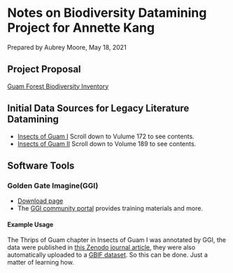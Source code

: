 # Notes on Biodiversity Datamining Project for Annette Kang

Prepared by Aubrey Moore, May 18, 2021

## Project Proposal

[Guam Forest Biodiversity Inventory](https://github.com/aubreymoore/Miscellaneous-Docs-for-CFES2018/raw/master/ms_proposal_2018.pdf)

## Initial Data Sources for Legacy Literature Datamining 

* [Insects of Guam I](http://hbs.bishopmuseum.org/pubs-online/bpbm-bulletins.html) Scroll down to Vulume 172 to see contents.
* [Insects of Guam II](http://hbs.bishopmuseum.org/pubs-online/bpbm-bulletins.html) Scroll down to Volume 189 to see contents.
 
## Software Tools

### Golden Gate Imagine(GGI)

* [Download page](http://plazi.org/resources/treatmentbank/goldengate-editor/)
* The [GGI community portal](https://github.com/plazi/community) provides training materials and more.

#### Example Usage

The Thrips of Guam chapter in Insects of Guam I was annotated by GGI, the data were published in [this Zenodo journal article](https://zenodo.org/record/3634035#.YKNHgiYRXS8), they were also automatically uploaded to a [GBIF dataset](https://www.gbif.org/dataset/9c8d5683-76c1-4938-aede-b7ad5391b6b2). So this can be done. Just a matter of learning how.
